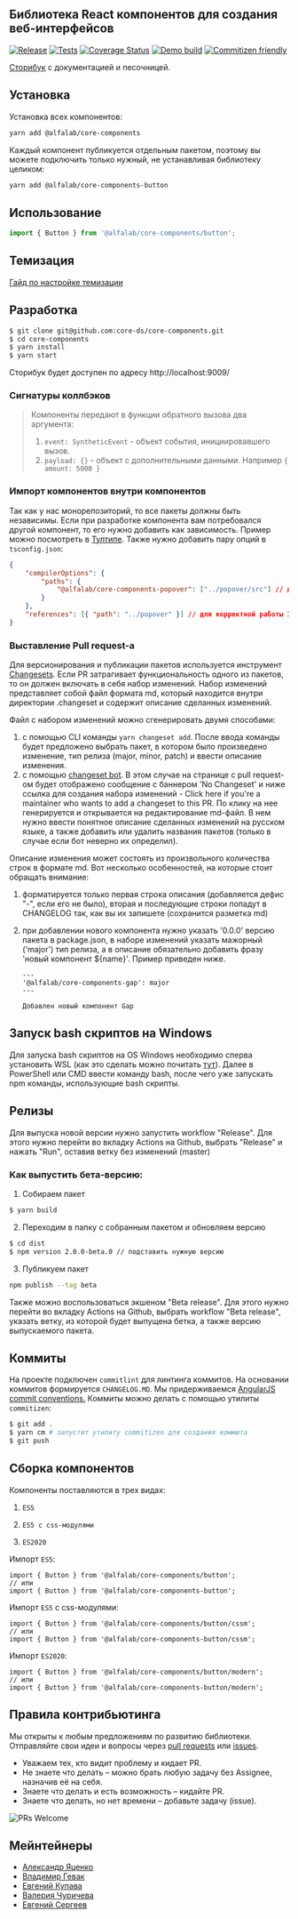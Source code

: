 <div className="github-doc">

## Библиотека React компонентов для создания веб-интерфейсов

[![Release](https://github.com/core-ds/core-components/actions/workflows/release.yml/badge.svg)](https://github.com/core-ds/core-components/actions/workflows/release.yml)
[![Tests](https://github.com/core-ds/core-components/actions/workflows/build.yml/badge.svg)](https://github.com/core-ds/core-components/actions/workflows/build.yml)
[![Coverage Status](https://coveralls.io/repos/github/core-ds/core-components/badge.svg)](https://coveralls.io/github/core-ds/core-components)
[![Demo build](https://github.com/core-ds/core-components/actions/workflows/main.yml/badge.svg)](https://github.com/core-ds/core-components/actions/workflows/main.yml)
[![Commitizen friendly](https://img.shields.io/badge/commitizen-friendly-brightgreen.svg)](http://commitizen.github.io/cz-cli/)

[Cторибук](https://core-ds.github.io/core-components/) с документацией и песочницей.

</div>

## Установка

Установка всех компонентов:

```bash
yarn add @alfalab/core-components
```

Каждый компонент публикуется отдельным пакетом, поэтому вы можете подключить только нужный, не устанавливая библиотеку целиком:

```bash
yarn add @alfalab/core-components-button
```

## Использование

```jsx
import { Button } from '@alfalab/core-components/button';
```

## Темизация

[Гайд по настройке темизации](https://core-ds.github.io/core-components/master/?path=/docs/instructions-пользователям-темизация--page)

## Разработка

```bash
$ git clone git@github.com:core-ds/core-components.git
$ cd core-components
$ yarn install
$ yarn start
```

Сторибук будет доступен по адресу http://localhost:9009/

### Сигнатуры коллбэков

> Компоненты передают в функции обратного вызова два аргумента:
>
> 1. `event: SyntheticEvent` - объект события, инициировавшего вызов.
> 2. `payload: {}` - объект с дополнительными данными. Например `{ amount: 5000 }`

### Импорт компонентов внутри компонентов

Так как у нас монорепозиторий, то все пакеты должны быть независимы. Если при разработке компонента вам потребовался другой компонент, то его нужно добавить как зависимость. Пример можно посмотреть в [Тултипе](https://github.com/core-ds/core-components/tree/master/packages/tooltip). Также нужно добавить пару опций в `tsconfig.json`:

```json
{
    "compilerOptions": {
        "paths": {
            "@alfalab/core-components-popover": ["../popover/src"] // для корректоной сборки rollup
        }
    },
    "references": [{ "path": "../popover" }] // для корректной работы IDE
}
```

### Выставление Pull request-а

Для версионирования и публикации пакетов используется инструмент [Changesets](https://github.com/changesets/changesets).
Если PR затрагивает функциональность одного из пакетов, то он должен включать в себя набор изменений.
Набор изменений представляет собой файл формата md, который находится внутри директории .changeset и содержит описание сделанных изменений.

Файл с набором изменений можно сгенерировать двумя способами:

1. с помощью CLI команды `yarn changeset add`.
   После ввода команды будет предложено выбрать пакет, в котором было произведено изменение, тип релиза (major, minor, patch) и ввести описание изменения.
2. с помощью [changeset bot](https://github.com/changesets/bot).
   В этом случае на странице с pull request-ом будет отображено сообщение с баннером 'No Changeset'
   и ниже ссылка для создания набора изменений - Click here if you're a maintainer who wants to add a changeset to this PR.
   По клику на нее генерируется и открывается на редактирование md-файл. В нем нужно ввести понятное описание сделанных изменений на русском языке,
   а также добавить или удалить названия пакетов (только в случае если бот неверно их определил).

Описание изменения может состоять из произвольного количества строк в формате md.
Вот несколько особенностей, на которые стоит обращать внимание:

1. форматируется только первая строка описания (добавляется дефис "-", если его не было),
   вторая и последующие строки попадут в CHANGELOG так, как вы их запишете (сохранится разметка md)
2. при добавлении нового компонента нужно указать '0.0.0' версию пакета в package.json,
   в наборе изменений указать мажорный ('major') тип релиза, а в описание обязательно добавить фразу 'новый компонент ${name}'.
   Пример приведен ниже.

    ```
    ---
    '@alfalab/core-components-gap': major
    ---

    Добавлен новый компонент Gap
    ```

## Запуск bash скриптов на Windows

Для запуска bash скриптов на OS Windows необходимо сперва установить WSL
(как это сделать можно почитать [тут](https://docs.microsoft.com/ru-ru/windows/wsl/)).
Далее в PowerShell или CMD ввести команду bash, после чего уже запускать npm команды, использующие bash скрипты.

## Релизы

Для выпуска новой версии нужно запустить workflow "Release".
Для этого нужно перейти во вкладку Actions на Github, выбрать "Release" и нажать "Run", оставив ветку без изменений (master)

### Как выпустить бета-версию:

1. Собираем пакет

```bash
$ yarn build
```

2. Переходим в папку с собранным пакетом и обновляем версию

```bash
$ cd dist
$ npm version 2.0.0-beta.0 // подставить нужную версию
```

3. Публикуем пакет

```bash
npm publish --tag beta
```

Также можно воспользоваться экшеном "Beta release".
Для этого нужно перейти во вкладку Actions на Github, выбрать workflow "Beta release",
указать ветку, из которой будет выпущена бетка, а также версию выпускаемого пакета.

## Коммиты

На проекте подключен `commitlint` для линтинга коммитов. На основании коммитов формируется `CHANGELOG.MD`.
Мы придерживаемся [AngularJS commit conventions.](https://gist.github.com/stephenparish/9941e89d80e2bc58a153)
Коммиты можно делать с помощью утилиты `commitizen`:

```bash
$ git add .
$ yarn cm # запустит утилиту commitizen для создания коммита
$ git push
```

## Сборка компонентов

Компоненты поставляются в трех видах:

1. `ES5`

2. `ES5 с css-модулями`

3. `ES2020`

Импорт `ES5`:

```tsx
import { Button } from '@alfalab/core-components/button';
// или
import { Button } from '@alfalab/core-components-button';
```

Импорт `ES5` с css-модулями:

```tsx
import { Button } from '@alfalab/core-components/button/cssm';
// или
import { Button } from '@alfalab/core-components-button/cssm';
```

Импорт `ES2020`:

```tsx
import { Button } from '@alfalab/core-components/button/modern';
// или
import { Button } from '@alfalab/core-components-button/modern';
```

## Правила контрибьютинга

Мы открыты к любым предложениям по развитию библиотеки.
Отправляйте свои идеи и вопросы через [pull requests](https://github.com/core-ds/core-components/pulls) или [issues](https://github.com/core-ds/core-components/issues).

-   Уважаем тех, кто видит проблему и кидает PR.
-   Не знаете что делать – можно брать любую задачу без Assignee, назначив её на себя.
-   Знаете что делать и есть возможность – кидайте PR.
-   Знаете что делать, но нет времени – добавьте задачу (issue).

![PRs Welcome](https://img.shields.io/badge/PRs-welcome-brightgreen.svg?style=flat-square)

## Мейнтейнеры

-   [Александр Яценко](https://github.com/reme3d2y)
-   [Владимир Гевак](https://github.com/Lacronts)
-   [Евгений Купава](https://github.com/EGNKupava)
-   [Валерия Чуричева](https://github.com/Valeri8888)
-   [Евгений Сергеев](https://github.com/SiebenSieben)
